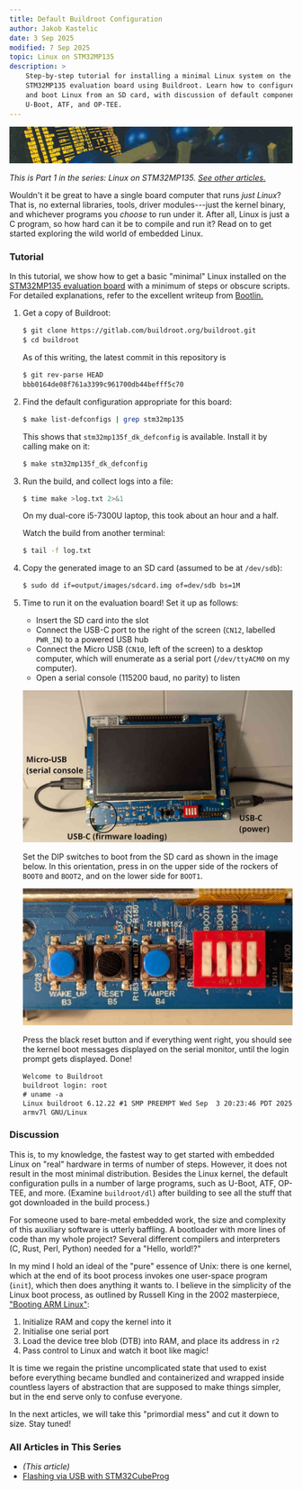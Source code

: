 ```yaml
---
title: Default Buildroot Configuration
author: Jakob Kastelic
date: 3 Sep 2025
modified: 7 Sep 2025
topic: Linux on STM32MP135
description: >
    Step-by-step tutorial for installing a minimal Linux system on the
    STM32MP135 evaluation board using Buildroot. Learn how to configure, build,
    and boot Linux from an SD card, with discussion of default components like
    U-Boot, ATF, and OP-TEE.
---
```


![](../images/vax.jpg)

*This is Part 1 in the series: Linux on STM32MP135. [See other
articles.](#series-list)*

Wouldn't it be great to have a single board computer that runs *just Linux*?
That is, no external libraries, tools, driver modules---just the kernel binary,
and whichever programs you *choose* to run under it. After all, Linux is just a
C program, so how hard can it be to compile and run it? Read on to get started
exploring the wild world of embedded Linux.

### Tutorial

In this tutorial, we show how to get a basic "minimal" Linux installed on the
[STM32MP135 evaluation
board](https://www.st.com/en/evaluation-tools/stm32mp135f-dk.html) with a
minimum of steps or obscure scripts. For detailed explanations, refer to the
excellent writeup from [Bootlin.](
https://bootlin.com/blog/building-a-linux-system-for-the-stm32mp1-basic-system/)

1. Get a copy of Buildroot:

   ```sh
   $ git clone https://gitlab.com/buildroot.org/buildroot.git
   $ cd buildroot
   ```

   As of this writing, the latest commit in this repository is

   ```sh
   $ git rev-parse HEAD
   bbb0164de08f761a3399c961700db44befff5c70
   ```

2. Find the default configuration appropriate for this board:

   ```sh
   $ make list-defconfigs | grep stm32mp135
   ```
   
   This shows that `stm32mp135f_dk_defconfig` is available. Install it by calling
   make on it:
   
   ```sh
   $ make stm32mp135f_dk_defconfig
   ```

3. Run the build, and collect logs into a file:

   ```sh
   $ time make >log.txt 2>&1
   ```
   
   On my dual-core i5-7300U laptop, this took about an hour and a half.
   
   Watch the build from another terminal:
   
   ```sh
   $ tail -f log.txt
   ```

4. Copy the generated image to an SD card (assumed to be at `/dev/sdb`):

   ```sh
   $ sudo dd if=output/images/sdcard.img of=dev/sdb bs=1M
   ```

5. Time to run it on the evaluation board! Set it up as follows:

   - Insert the SD card into the slot
   - Connect the USB-C port to the right of the screen (`CN12`, labelled `PWR_IN`)
     to a powered USB hub
   - Connect the Micro USB (`CN10`, left of the screen) to a desktop computer,
     which will enumerate as a serial port (`/dev/ttyACM0` on my computer).
   - Open a serial console (115200 baud, no parity) to listen
   
   ![](../images/board.jpg)
   
   Set the DIP switches to boot from the SD card as shown in the image below. In
   this orientation, press in on the upper side of the rockers of `BOOT0` and
   `BOOT2`, and on the lower side for `BOOT1`.
   
   ![](../images/buttons.jpg)
   
   Press the black reset button and if everything went right, you should see the
   kernel boot messages displayed on the serial monitor, until the login prompt
   gets displayed. Done!
   
   ```
   Welcome to Buildroot
   buildroot login: root
   # uname -a
   Linux buildroot 6.12.22 #1 SMP PREEMPT Wed Sep  3 20:23:46 PDT 2025 armv7l GNU/Linux
   ```

### Discussion

This is, to my knowledge, the fastest way to get started with embedded Linux on
"real" hardware in terms of number of steps. However, it does not result in the
most minimal distribution. Besides the Linux kernel, the default configuration
pulls in a number of large programs, such as U-Boot, ATF, OP-TEE, and more.
(Examine `buildroot/dl`) after building to see all the stuff that got downloaded
in the build process.)

For someone used to bare-metal embedded work, the size and complexity of this
auxiliary software is utterly baffling. A bootloader with more lines of code
than my whole project? Several different compilers and interpreters (C, Rust,
Perl, Python) needed for a "Hello, world!?"

In my mind I hold an ideal of the "pure" essence of Unix: there is one kernel,
which at the end of its boot process invokes one user-space program (`init`),
which then does anything it wants to. I believe in the simplicity of the Linux
boot process, as outlined by Russell King in the 2002 masterpiece, ["Booting ARM
Linux"](https://www.kernel.org/doc/Documentation/arm/Booting):

1. Initialize RAM and copy the kernel into it
2. Initialise one serial port
3. Load the device tree blob (DTB) into RAM, and place its address in `r2`
4. Pass control to Linux and watch it boot like magic!

It is time we regain the pristine uncomplicated state that used to exist before
everything became bundled and containerized and wrapped inside countless layers
of abstraction that are supposed to make things simpler, but in the end serve
only to confuse everyone.

In the next articles, we will take this "primordial mess" and cut it down to
size. Stay tuned!

<div class="series-box">
<h3 id="series-list">All Articles in This Series</h3>
<ul>
  <li><em>(This article)</em></li>
  <li><a href="stm32mp135-linux-cubeprog">Flashing via USB with STM32CubeProg</a></li>
</ul>
</div>
